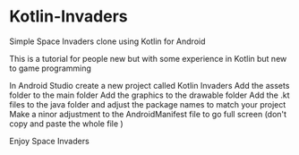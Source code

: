 # Kotlin-Invaders
Simple Space Invaders clone using Kotlin for Android

This is a tutorial for people new but with some experience in Kotlin but new to game programming

In Android Studio create a new project called Kotlin Invaders 
Add the assets folder to the main folder 
Add the graphics to the drawable folder 
Add the .kt files to the java folder and adjust the package names to match your project
Make a ninor adjustment to the AndroidManifest file to go full screen (don't copy and paste the whole file )

Enjoy Space Invaders
